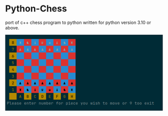 # Python-Chess
port of c++ chess program to python
written for python version 3.10 or above.

![This is an image](https://github.com/matthewJamesAbbott/Python-Chess/blob/main/pythonChess.png)
